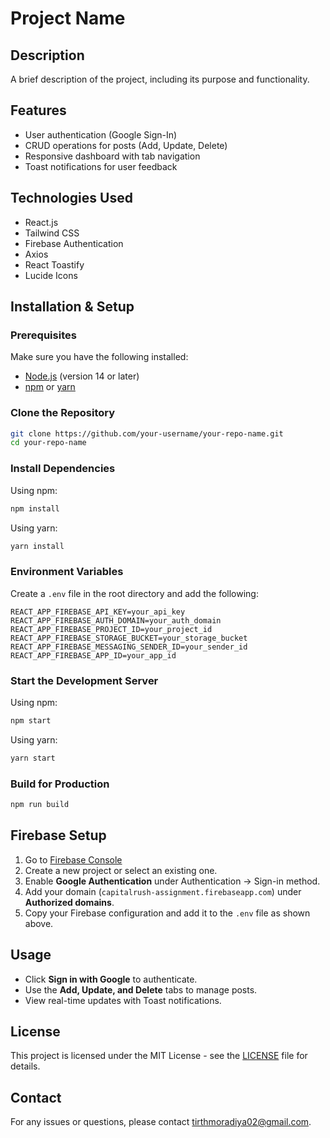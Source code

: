 # Project Name

## Description
A brief description of the project, including its purpose and functionality.

## Features
- User authentication (Google Sign-In)
- CRUD operations for posts (Add, Update, Delete)
- Responsive dashboard with tab navigation
- Toast notifications for user feedback

## Technologies Used
- React.js
- Tailwind CSS
- Firebase Authentication
- Axios
- React Toastify
- Lucide Icons

## Installation & Setup

### Prerequisites
Make sure you have the following installed:
- [Node.js](https://nodejs.org/) (version 14 or later)
- [npm](https://www.npmjs.com/) or [yarn](https://yarnpkg.com/)

### Clone the Repository
```sh
git clone https://github.com/your-username/your-repo-name.git
cd your-repo-name
```

### Install Dependencies
Using npm:
```sh
npm install
```
Using yarn:
```sh
yarn install
```

### Environment Variables
Create a `.env` file in the root directory and add the following:
```
REACT_APP_FIREBASE_API_KEY=your_api_key
REACT_APP_FIREBASE_AUTH_DOMAIN=your_auth_domain
REACT_APP_FIREBASE_PROJECT_ID=your_project_id
REACT_APP_FIREBASE_STORAGE_BUCKET=your_storage_bucket
REACT_APP_FIREBASE_MESSAGING_SENDER_ID=your_sender_id
REACT_APP_FIREBASE_APP_ID=your_app_id
```

### Start the Development Server
Using npm:
```sh
npm start
```
Using yarn:
```sh
yarn start
```

### Build for Production
```sh
npm run build
```

## Firebase Setup
1. Go to [Firebase Console](https://console.firebase.google.com/)
2. Create a new project or select an existing one.
3. Enable **Google Authentication** under Authentication → Sign-in method.
4. Add your domain (`capitalrush-assignment.firebaseapp.com`) under **Authorized domains**.
5. Copy your Firebase configuration and add it to the `.env` file as shown above.

## Usage
- Click **Sign in with Google** to authenticate.
- Use the **Add, Update, and Delete** tabs to manage posts.
- View real-time updates with Toast notifications.

## License
This project is licensed under the MIT License - see the [LICENSE](LICENSE) file for details.

## Contact
For any issues or questions, please contact tirthmoradiya02@gmail.com.

